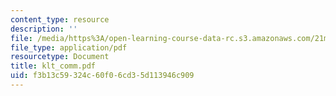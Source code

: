 ```yaml
---
content_type: resource
description: ''
file: /media/https%3A/open-learning-course-data-rc.s3.amazonaws.com/21m-735-technical-design-scenery-mechanisms-and-special-effects-spring-2004/f3b13c59324c60f06cd35d113946c909_klt_comm.pdf
file_type: application/pdf
resourcetype: Document
title: klt_comm.pdf
uid: f3b13c59-324c-60f0-6cd3-5d113946c909
---
```

